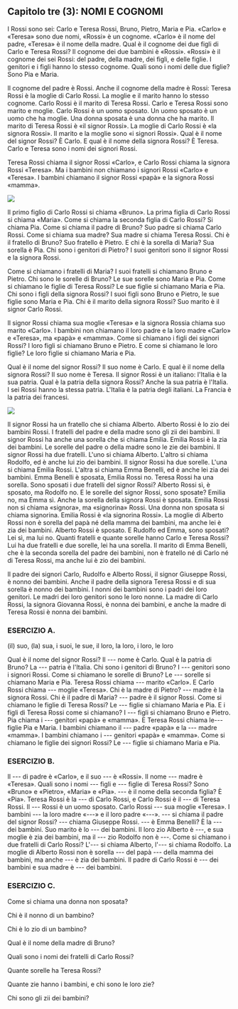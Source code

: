 ## Capitolo tre (3): NOMI E COGNOMI

I Rossi sono sei: Carlo e Teresa Rossi, Bruno, Pietro, Maria e Pia. «Carlo» e «Teresa» sono due nomi, «Rossi» è un cognome. «Carlo» è il nome del padre, «Teresa» è il nome della madre. Qual è il cognome dei due figli di Carlo e Teresa Rossi? Il cognome dei due bambini è «Rossi». «Rossi» è il cognome dei sei Rossi: del padre, della madre, dei figli, e delle figlie. I genitori e i figli hanno lo stesso cognome. Quali sono i nomi delle due figlie? Sono Pia e Maria.

Il cognome del padre è Rossi. Anche il cognome della madre è Rossi: Teresa Rossi è la moglie di Carlo Rossi. La moglie e il marito hanno lo stesso cognome. Carlo Rossi è il marito di Teresa Rossi. Carlo e Teresa Rossi sono marito e moglie. Carlo Rossi è un uomo sposato. Un uomo sposato è un uomo che ha moglie. Una donna sposata è una donna che ha marito. Il marito di Teresa Rossi è «il signor Rossi». La moglie di Carlo Rossi è «la signora Rossi». Il marito e la moglie sono «i signori Rossi». Qual è il nome del signor Rossi? È Carlo. E qual è il nome della signora Rossi? È Teresa. Carlo e Teresa sono i nomi dei signori Rossi.

Teresa Rossi chiama il signor Rossi «Carlo», e Carlo Rossi chiama la signora Rossi «Teresa». Ma i bambini non chiamano i signori Rossi «Carlo» e «Teresa». I bambini chiamano il signor Rossi «papà» e la signora Rossi «mamma».

![](https://lh3.googleusercontent.com/Aab1fO0JYD_-hGZrvtoPajJnCZrUXmc8-aOfhZQXjGeiHSZRaCCodwvirZxqR87zENso8492xsHNZXHzr3qjVetdDSKGw403aazYvGGR-ym3elS0yKg6LK_0HRmxyFnKWno6mVfFAavVJCZeV0jcRwoVdNtSyHwLJf0cLIavwY9434CiRm956P9XIV7RWn8omiFlI8qig13iF4sTg_033lZekE7mJNJFgp7je5oKK1PYsOq4QFNwEvL2XYY3UkwS6FT5i0oEWtmI4GhcwEU8xUvDO12UNUl-XqU3EzXnHIC3jcjQIAr76CdZXKIg6HeEXFHPqBuhCGNh0HHeSZnVZeTvScFdCZP3z6KFp8HPYuDbsaCl3P_jZ6iCb_M5W66jHWnpMVSC1Utj4pjASyiNgBdUbk_cox4t_O4oulDBUM5pBFxoURbUKg_V9MdsnI8DxA-DLugJWXP3bLsof4fMizuualM7wJ2ZvOShaUAgJ4VRFSWg7fvVRw8oQ585M8hGCLW6gfpTYHxWLGBjY_f_NfQHqcnVQg0DLq47A81e2q7-Z0D7TIrwFfj7G6WCZeav3q61LGc8M5obHFCFLwZ0NmjqBR3o7oflAgc8UrmiVt6zDtgZQHGtfPIMoTF0ZmoGSb_2RIrxyYnWnR_hgc2SK-7NTFSNyt11=w519-h299-no)

Il primo figlio di Carlo Rossi si chiama «Bruno». La prima figlia di Carlo Rossi si chiama «Maria». Come si chiama la seconda figlia di Carlo Rossi? Si chiama Pia. Come si chiama il padre di Bruno? Suo padre si chiama Carlo Rossi. Come si chiama sua madre? Sua madre si chiama Teresa Rossi. Chi è il fratello di Bruno? Suo fratello è Pietro. E chi è la sorella di Maria? Sua sorella è Pia. Chi sono i genitori di Pietro? I suoi genitori sono il signor Rossi e la signora Rossi.

Come si chiamano i fratelli di Maria? I suoi fratelli si chiamano Bruno e Pietro. Chi sono le sorelle di Bruno? Le sue sorelle sono Maria e Pia. Come si chiamano le figlie di Teresa Rossi? Le sue figlie si chiamano Maria e Pia. Chi sono i figli della signora Rossi? I suoi figli sono Bruno e Pietro, le sue figlie sono Maria e Pia. Chi è il marito della signora Rossi? Suo marito è il signor Carlo Rossi.

Il signor Rossi chiama sua moglie «Teresa» e la signora Rossia chiama suo marito «Carlo». I bambini non chiamano il loro padre e la loro madre «Carlo» e «Teresa», ma «papà» e «mamma». Come si chiamano i figli dei signori Rossi? I loro figli si chiamano Bruno e Pietro. E come si chiamano le loro figlie? Le loro figlie si chiamano Maria e Pia.

Qual è il nome del signor Rossi? Il suo nome è Carlo. E qual è il nome della signora Rossi? Il suo nome è Teresa. Il signor Rossi è un italiano: l'Italia è la sua patria. Qual è la patria della signora Rossi? Anche la sua patria è l'Italia. I sei Rossi hanno la stessa patria. L'Italia è la patria degli italiani. La Francia è la patria dei francesi.

![](https://lh3.googleusercontent.com/H8hm1eQaCP-VneHZp2euuf7R2GeNBT8lp6nBfG66LqevCjRNzNnn3wwRF1Dw94GKByV7bofRVezBHGKcDCUiFoJkRPrBd0QFFNFL_-cjUiarxJXd26TozPLiMtVPlVtIttyGbAeYk_NeKgQFqvkxL2Fkk4fv9fl99-qB9ykzKrNPgK0TWMoStfNViG7WvGuYdB-MGimLx1Ffzndd46HU2W8FaLgYmHlEx5lZjWdovglR9kg2ZPjE95zvURSFUc3scsGx62zgXq4gPfjIIUhOW6KSfTZN4xLOhNpq5fQs1h9PXw2T1ap2Ztsm5M2P-eJNP0n3bpWz4fNP1_oD6Te1iMtSpTUZn8pDcrPDmkvaeIP2p-KHvvh3bkwb7sLoLVL0aFiJrUrzTM_ypbKIw_hIATV0bC8KCr55svXh8f66NZquZmE_qqKv1pYdFamVh6EYZCTkvsx2cK8TbcbspHcWQJUA0Q3LGomDO8O8kZV0E4fHpJm8rR1ApAJ1v-zqZixT6IkDmRKhDpLENWEQ9dyFO0IqRerJIij29XHYFctG7mn1yYAC6oCQdcsNGvbFayuU4oTVGktZEGtEAcckgg2M8cBGquioB6vh0iPg3lfSpSnCa-dq8fFAUEe2MzNf68_SB2VnPT0pJXMyAr4FsHwIMAirG6vY0dJ6=w509-h381-no)

Il signor Rossi ha un fratello che si chiama Alberto. Alberto Rossi è lo zio dei bambini Rossi. I fratelli del padre e della madre sono gli zii dei bambini. Il signor Rossi ha anche una sorella che si chiama Emilia. Emilia Rossi è la zia dei bambini. Le sorelle del padre o della madre sono le zie dei bambini. Il signor Rossi ha due fratelli. L'uno si chiama Alberto. L'altro si chiama Rodolfo, ed è anche lui zio dei bambini. Il signor Rossi ha due sorelle. L'una si chiama Emilia Rossi. L'altra si chiama Emma Benelli, ed è anche lei zia dei bambini. Emma Benelli è sposata, Emilia Rossi no. Teresa Rossi ha una sorella. Sono sposati i due fratelli del signor Rossi? Alberto Rossi sì, è sposato, ma Rodolfo no. E le sorelle del signor Rossi, sono sposate? Emilia no, ma Emma sì. Anche la sorella della signora Rossi è sposata. Emilia Rossi non si chiama «signora», ma «signorina» Rossi. Una donna non sposata si chiama signorina. Emilia Rossi è «la signorina Rossi». La moglie di Alberto Rossi non è sorella del papà né della mamma dei bambini, ma anche lei è zia dei bambini. Alberto Rossi è sposato. E Rudolfo ed Emma, sono sposati? Lei sì, ma lui no. Quanti fratelli e quante sorelle hanno Carlo e Teresa Rossi? Lui ha due fratelli e due sorelle, lei ha una sorella. Il marito di Emma Benelli, che è la seconda sorella del padre dei bambini, non è fratello né di Carlo né di Teresa Rossi, ma anche lui è zio dei bambini.

Il padre dei signori Carlo, Rudolfo e Alberto Rossi, il signor Giuseppe Rossi, è nonno dei bambini. Anche il padre della signora Teresa Rossi e di sua sorella è nonno dei bambini. I nonni dei bambini sono i padri dei loro genitori. Le madri dei loro genitori sono le loro nonne. La madre di Carlo Rossi, la signora Giovanna Rossi, è nonna dei bambini, e anche la madre di Teresa Rossi è nonna dei bambini.



### ESERCIZIO A.

(il) suo, (la) sua, i suoi, le sue, il loro, la loro, i loro, le loro

Qual è il nome del signor Rossi? Il --- nome è Carlo. Qual è la patria di Bruno? La --- patria è l'Italia. Chi sono i genitori di Bruno? I --- genitori sono i signori Rossi. Come si chiamano le sorelle di Bruno? Le --- sorelle si chiamano Maria e Pia. Teresa Rossi chiama --- marito «Carlo». E Carlo Rossi chiama --- moglie «Teresa». Chi è la madre di Pietro? --- madre è la signora Rossi. Chi è il padre di Maria? --- padre è il signor Rossi. Come si chiamano le figlie di Teresa Rossi? Le --- figlie si chiamano Maria e Pia. E i figli di Teresa Rossi come si chiamano? I --- figli si chiamano Bruno e Pietro.  Pia chiama i --- genitori «papà» e «mamma». E Teresa Rossi chiama le--- figlie Pia e Maria. I bambini chiamano il --- padre «papà» e la --- madre «mamma». I bambini chiamano i --- genitori «papà» e «mamma». Come si chiamano le figlie dei signori Rossi? Le --- figlie si chiamano Maria e Pia.



### ESERCIZIO B.

Il --- di padre è «Carlo», e il suo --- è «Rossi». Il nome --- madre è «Teresa». Quali sono i nomi --- figli e --- figlie di Teresa Rossi? Sono «Bruno» e «Pietro», «Maria» e «Pia». --- è il nome della seconda figlia? È «Pia». Teresa Rossi è la --- di Carlo Rossi, e Carlo Rossi è il --- di Teresa Rossi. Il --- Rossi è un uomo sposato. Carlo Rossi --- sua moglie «Teresa». I bambini --- la loro madre «---» e il loro padre «---». --- si chiama il padre del signor Rossi? --- chiama Giuseppe Rossi. --- è Emma Benelli? È la --- dei bambini. Suo marito è lo --- dei bambini. Il loro zio Alberto è ---, e sua moglie è zia dei bambini, ma il --- zio Rodolfo non è ---. Come si chiamano i due fratelli di Carlo Rossi? L'--- si chiama Alberto, l'--- si chiama Rodolfo. La moglie di Alberto Rossi non è sorella --- del papà --- della mamma dei bambini, ma anche --- è zia dei bambini. Il padre di Carlo Rossi è --- dei bambini e sua madre è --- dei bambini.



### ESERCIZIO C.

Come si chiama una donna non sposata?

Chi è il nonno di un bambino?

Chi è lo zio di un bambino?

Qual è il nome della madre di Bruno?

Quali sono i nomi dei fratelli di Carlo Rossi?

Quante sorelle ha Teresa Rossi?

Quante zie hanno i bambini, e chi sono le loro zie?

Chi sono gli zii dei bambini?

<!---
Footnotes
-->


<!--stackedit_data:
eyJoaXN0b3J5IjpbNTk4MzExNzA1XX0=
-->